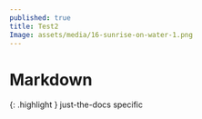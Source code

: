 ```yaml
---
published: true
title: Test2
Image: assets/media/16-sunrise-on-water-1.png
---
```

# Markdown

{: .highlight }
just-the-docs specific
